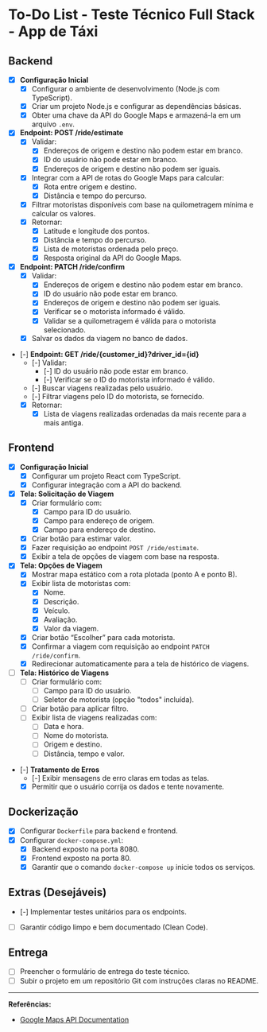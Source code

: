 # To-Do List - Teste Técnico Full Stack - App de Táxi

## Backend
- [x] **Configuração Inicial**
  - [x] Configurar o ambiente de desenvolvimento (Node.js com TypeScript).
  - [x] Criar um projeto Node.js e configurar as dependências básicas.
  - [x] Obter uma chave da API do Google Maps e armazená-la em um arquivo `.env`.

- [X] **Endpoint: POST /ride/estimate**
  - [x] Validar:
    - [x] Endereços de origem e destino não podem estar em branco.
    - [x] ID do usuário não pode estar em branco.
    - [x] Endereços de origem e destino não podem ser iguais.
  - [x] Integrar com a API de rotas do Google Maps para calcular:
    - [x] Rota entre origem e destino.
    - [x] Distância e tempo do percurso.
  - [x] Filtrar motoristas disponíveis com base na quilometragem mínima e calcular os valores.
  - [x] Retornar:
    - [x] Latitude e longitude dos pontos.
    - [x] Distância e tempo do percurso.
    - [x] Lista de motoristas ordenada pelo preço.
    - [x] Resposta original da API do Google Maps.

- [x] **Endpoint: PATCH /ride/confirm**
  - [x] Validar:
    - [x] Endereços de origem e destino não podem estar em branco.
    - [x] ID do usuário não pode estar em branco.
    - [x] Endereços de origem e destino não podem ser iguais.
    - [x] Verificar se o motorista informado é válido.
    - [x] Validar se a quilometragem é válida para o motorista selecionado.
  - [x] Salvar os dados da viagem no banco de dados.

- [-] **Endpoint: GET /ride/{customer_id}?driver_id={id}**
  - [-] Validar:
    - [-] ID do usuário não pode estar em branco.
    - [-] Verificar se o ID do motorista informado é válido.
  - [-] Buscar viagens realizadas pelo usuário.
  - [-] Filtrar viagens pelo ID do motorista, se fornecido.
  - [x] Retornar:
    - [x] Lista de viagens realizadas ordenadas da mais recente para a mais antiga.

## Frontend
- [x] **Configuração Inicial**
  - [x] Configurar um projeto React com TypeScript.
  - [x] Configurar integração com a API do backend.

- [x] **Tela: Solicitação de Viagem**
  - [x] Criar formulário com:
    - [x] Campo para ID do usuário.
    - [x] Campo para endereço de origem.
    - [x] Campo para endereço de destino.
  - [x] Criar botão para estimar valor.
  - [x] Fazer requisição ao endpoint `POST /ride/estimate`.
  - [x] Exibir a tela de opções de viagem com base na resposta.

- [x] **Tela: Opções de Viagem**
  - [x] Mostrar mapa estático com a rota plotada (ponto A e ponto B).
  - [x] Exibir lista de motoristas com:
    - [x] Nome.
    - [x] Descrição.
    - [x] Veículo.
    - [x] Avaliação.
    - [x] Valor da viagem.
  - [x] Criar botão “Escolher” para cada motorista.
  - [x] Confirmar a viagem com requisição ao endpoint `PATCH /ride/confirm`.
  - [x] Redirecionar automaticamente para a tela de histórico de viagens.

- [ ] **Tela: Histórico de Viagens**
  - [ ] Criar formulário com:
    - [ ] Campo para ID do usuário.
    - [ ] Seletor de motorista (opção "todos" incluída).
  - [ ] Criar botão para aplicar filtro.
  - [ ] Exibir lista de viagens realizadas com:
    - [ ] Data e hora.
    - [ ] Nome do motorista.
    - [ ] Origem e destino.
    - [ ] Distância, tempo e valor.

- [-] **Tratamento de Erros**
  - [-] Exibir mensagens de erro claras em todas as telas.
  - [x] Permitir que o usuário corrija os dados e tente novamente.

## Dockerização
- [x] Configurar `Dockerfile` para backend e frontend.
- [x] Configurar `docker-compose.yml`:
  - [x] Backend exposto na porta 8080.
  - [x] Frontend exposto na porta 80.
  - [x] Garantir que o comando `docker-compose up` inicie todos os serviços.

## Extras (Desejáveis)
- [-] Implementar testes unitários para os endpoints.
- [ ] Garantir código limpo e bem documentado (Clean Code).

## Entrega
- [ ] Preencher o formulário de entrega do teste técnico.
- [ ] Subir o projeto em um repositório Git com instruções claras no README.

---

**Referências:**
- [Google Maps API Documentation](https://developers.google.com/maps/documentation/routes/overview?hl=pt-br)
